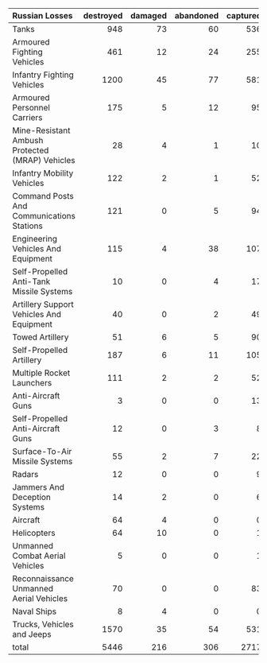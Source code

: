 | Russian Losses                                   |   destroyed |   damaged |   abandoned |   captured |   total |
|:-------------------------------------------------|------------:|----------:|------------:|-----------:|--------:|
| Tanks                                            |         948 |        73 |          60 |        536 |    1617 |
| Armoured Fighting Vehicles                       |         461 |        12 |          24 |        255 |     752 |
| Infantry Fighting Vehicles                       |        1200 |        45 |          77 |        581 |    1903 |
| Armoured Personnel Carriers                      |         175 |         5 |          12 |         95 |     287 |
| Mine-Resistant Ambush Protected  (MRAP) Vehicles |          28 |         4 |           1 |         10 |      43 |
| Infantry Mobility Vehicles                       |         122 |         2 |           1 |         52 |     177 |
| Command Posts And Communications Stations        |         121 |         0 |           5 |         94 |     220 |
| Engineering Vehicles And Equipment               |         115 |         4 |          38 |        107 |     264 |
| Self-Propelled Anti-Tank Missile Systems         |          10 |         0 |           4 |         17 |      31 |
| Artillery Support Vehicles And Equipment         |          40 |         0 |           2 |         49 |      91 |
| Towed Artillery                                  |          51 |         6 |           5 |         90 |     152 |
| Self-Propelled Artillery                         |         187 |         6 |          11 |        105 |     309 |
| Multiple Rocket Launchers                        |         111 |         2 |           2 |         52 |     167 |
| Anti-Aircraft Guns                               |           3 |         0 |           0 |         13 |      16 |
| Self-Propelled Anti-Aircraft Guns                |          12 |         0 |           3 |          8 |      23 |
| Surface-To-Air Missile Systems                   |          55 |         2 |           7 |         22 |      86 |
| Radars                                           |          12 |         0 |           0 |          9 |      21 |
| Jammers And Deception Systems                    |          14 |         2 |           0 |          6 |      22 |
| Aircraft                                         |          64 |         4 |           0 |          0 |      68 |
| Helicopters                                      |          64 |        10 |           0 |          1 |      75 |
| Unmanned Combat Aerial Vehicles                  |           5 |         0 |           0 |          1 |       6 |
| Reconnaissance Unmanned Aerial Vehicles          |          70 |         0 |           0 |         83 |     153 |
| Naval Ships                                      |           8 |         4 |           0 |          0 |      12 |
| Trucks, Vehicles and Jeeps                       |        1570 |        35 |          54 |        531 |    2190 |
| total                                            |        5446 |       216 |         306 |       2717 |    8685 |